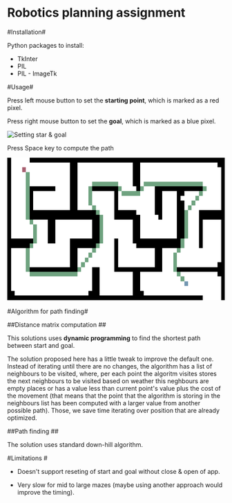 Robotics planning assignment
============================


#Installation#

Python packages to install:

* TkInter
* PIL
* PIL - ImageTk

#Usage#

Press left mouse button to set the **starting point**, which is marked as
a red pixel.

Press right mouse button to set the **goal**, which is marked as a
blue pixel.

![Setting star & goal](file:https://github.com/Zaka/robotics-planning-assignment/blob/master/set-start-and-goal.png)

Press Space key to compute the path

![Computing the path](https://github.com/Zaka/robotics-planning-assignment/blob/master/solved-maze-02.png)

#Algorithm for path finding#

##Distance matrix computation ##

This solutions uses **dynamic programming** to find the shortest path
between start and goal.

The solution proposed here has a little tweak to improve the default
one. Instead of iterating until there are no changes, the algorithm
has a list of neighbours to be visited, where, per each point the
algoritm visites stores the next neighbours to be visited based on
weather this neghbours are empty places or has a value less than
current point's value plus the cost of the movement (that means that
the point that the algorithm is storing in the neighbours list has
been computed with a larger value from another possible path). Those,
we save time iterating over position that are already optimized.

##Path finding ##

The solution uses standard down-hill algorithm.

#Limitations #

* Doesn't support reseting of start and goal without close & open of
app.

* Very slow for mid to large mazes (maybe using another approach would
  improve the timing).
